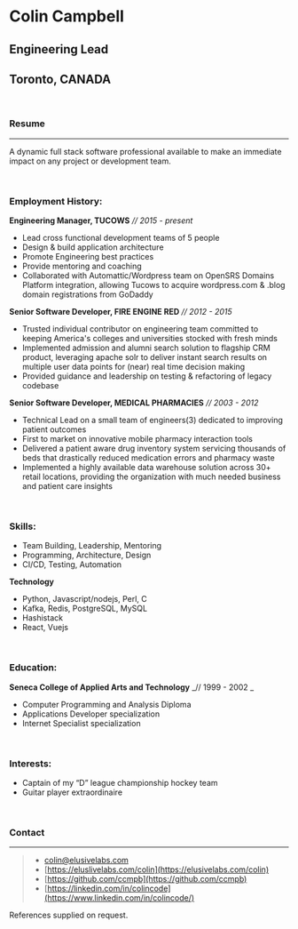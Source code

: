 # Colin Campbell
## Engineering Lead
## Toronto, CANADA

<br/>

### Resume

--- 

A dynamic full stack software professional available to make an immediate impact on any project or development team.

<br/>

### Employment History:

**Engineering Manager, TUCOWS**  _// 2015 - present_

* Lead cross functional development teams of 5 people
* Design & build application architecture 
* Promote Engineering best practices
* Provide mentoring and coaching
* Collaborated with Automattic/Wordpress team on OpenSRS Domains Platform integration,
    allowing Tucows to acquire wordpress.com & .blog domain registrations from GoDaddy  

**Senior Software Developer, FIRE ENGINE RED** _// 2012 - 2015_

* Trusted individual contributor on engineering team committed to keeping America's
    colleges and universities stocked with fresh minds
* Implemented admission and alumni search solution to flagship CRM product,
    leveraging apache solr to deliver instant search results on multiple user data
    points for (near) real time decision making 
* Provided guidance and leadership on testing & refactoring of legacy codebase

**Senior Software Developer, MEDICAL PHARMACIES** _// 2003 - 2012_

* Technical Lead on a small team of engineers(3) dedicated to improving patient
    outcomes
* First to market on innovative mobile pharmacy interaction tools
* Delivered a patient aware drug inventory system servicing thousands of beds that 
    drastically reduced medication errors and pharmacy waste
* Implemented a highly available data warehouse solution across 30+ retail
    locations,  providing the organization with much needed business and patient
    care insights

<br/>

### Skills:
* Team Building, Leadership, Mentoring
* Programming, Architecture, Design
* CI/CD, Testing, Automation

**Technology**

* Python, Javascript/nodejs, Perl, C
* Kafka, Redis, PostgreSQL, MySQL
* Hashistack
* React, Vuejs

<br/>

### Education:

**Seneca College of Applied Arts and Technology** _// 1999 - 2002 _

* Computer Programming and Analysis Diploma
* Applications Developer specialization 
* Internet Specialist specialization

<br/>

### Interests:
* Captain of my “D” league championship hockey team
* Guitar player extraordinaire

<br/>

### Contact

---

> * <i class="fas fa-envelope"></i> [colin@elusivelabs.com](mailto:colin@elusivelabs.com)
> * <i class="fas fa-desktop"></i> [https://eluslivelabs.com/colin](https://elusivelabs.com/colin)
> * <i class="fab fa-github"></i> [https://github.com/ccmpb](https://github.com/ccmpb)
> * <i class="fab fa-linkedin-in"></i> [https://linkedin.com/in/colincode](https://www.linkedin.com/in/colincode/)


References supplied on request.
